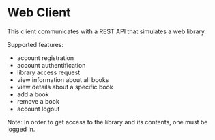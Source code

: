 # Web Client

This client communicates with a REST API that simulates a web library.

Supported features:
* account registration
* account authentification
* library access request
* view information about all books
* view details about a specific book
* add a book
* remove a book
* account logout

Note: In order to get access to the library and its contents, one must be logged in.